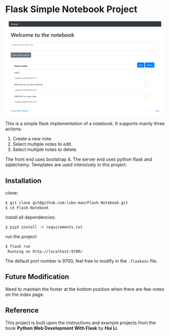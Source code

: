 # Flask Simple Notebook Project

![front page screenshot](./other/1.png)

This is a simple flask implementation of a notebook. It supports mainly three actions:

1. Create a new note.
2. Select multiple notes to edit.
3. Select multiple notes to delete. 

The front end uses bootstrap 4. The server end uses python flask and sqlalchemy. Templates are used intensively in this project. 

## Installation

clone: 
```
$ git clone git@github.com:luke-mao/Flask-Notebook.git
$ cd Flask-Notebook
```

install all dependencies:
```
$ pip3 install -r requirements.txt
```

run the project:
```
$ flask run
 Running on http://localhost:9700/
```

The default port number is 9700, feel free to modify in the `.flaskenv` file. 

## Future Modification

Need to maintain the footer at the bottom position when there are few notes on the index page. 

## Reference

This project is built upon the instructions and example projects from the book **Python Web Development With Flask** by **Hui Li**.
